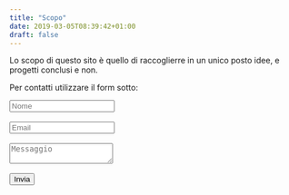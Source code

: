 ```yaml
---
title: "Scopo"
date: 2019-03-05T08:39:42+01:00
draft: false
---
```



Lo scopo  di questo sito è quello di raccoglierre in un unico posto idee, e progetti conclusi e non.

Per contatti utilizzare il form sotto:

<form action="https://formspree.io/mattdidoe@gmail.com" method="POST" />

<form id="contactform" method="POST">
    <input type="text" name="Nome mittente" placeholder="Nome"><br><br>
    <input type="email" name="Email del mittente" placeholder="Email"><br><br>
    <input type="hidden" name="Messaggio" value="Website contact" />
    <textarea name="message" placeholder="Messaggio"></textarea><br><br>
    <input type="text" name="_gotcha" style="display:none" />
    <input type="submit" value="Invia">
</form>
